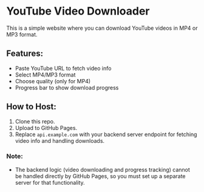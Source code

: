 # YouTube Video Downloader

This is a simple website where you can download YouTube videos in MP4 or MP3 format. 

## Features:
- Paste YouTube URL to fetch video info
- Select MP4/MP3 format
- Choose quality (only for MP4)
- Progress bar to show download progress

## How to Host:
1. Clone this repo.
2. Upload to GitHub Pages.
3. Replace `api.example.com` with your backend server endpoint for fetching video info and handling downloads.

### Note:
- The backend logic (video downloading and progress tracking) cannot be handled directly by GitHub Pages, so you must set up a separate server for that functionality.
